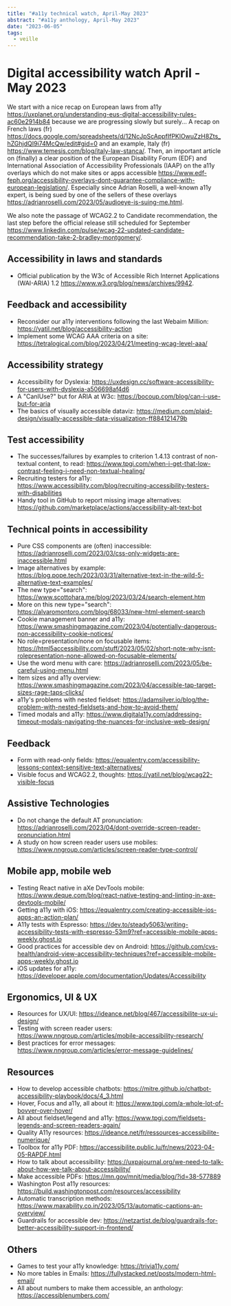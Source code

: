 ```yaml
---
title: "#a11y technical watch, April-May 2023"
abstract: "#a11y anthology, April-May 2023"
date: "2023-06-05"
tags:
  - veille
---
```

# Digital accessibility watch April - May 2023

We start with a nice recap on European laws from a11y https://uxplanet.org/understanding-eus-digital-accessibility-rules-ac60e2914b84 because we are progressing slowly but surely... A recap on French laws (fr) https://docs.google.com/spreadsheets/d/12NcJpScAppfIfPKlOwuZzH8Zts_hZGhjdQI9i74McQw/edit#gid=0 and an example, Italy (fr)
https://www.temesis.com/blog/italy-law-stanca/.
Then, an important article on (finally) a clear position of the European Disability Forum (EDF) and International Association of Accessibility Professionals (IAAP) on the a11y overlays which do not make sites or apps accessible https://www.edf-feph.org/accessibility-overlays-dont-guarantee-compliance-with-european-legislation/. Especially since Adrian Roselli, a well-known a11y expert, is being sued by one of the sellers of these overlays
https://adrianroselli.com/2023/05/audioeye-is-suing-me.html.

We also note the passage of WCAG2.2 to Candidate recommendation, the last step before the official release still scheduled for September https://www.linkedin.com/pulse/wcag-22-updated-candidate-recommendation-take-2-bradley-montgomery/.

## Accessibility in laws and standards

-	Official publication by the W3c of Accessible Rich Internet Applications (WAI-ARIA) 1.2 https://www.w3.org/blog/news/archives/9942.

## Feedback and accessibility

- Reconsider our a11y interventions following the last Webaim Million: https://yatil.net/blog/accessibility-action
- Implement some WCAG AAA criteria on a site: https://tetralogical.com/blog/2023/04/21/meeting-wcag-level-aaa/

## Accessibility strategy

- Accessibility for Dyslexia: https://uxdesign.cc/software-accessibility-for-users-with-dyslexia-a506698af4d6
- A "CanIUse?" but for ARIA at W3c: https://bocoup.com/blog/can-i-use-but-for-aria
- The basics of visually accessible dataviz: https://medium.com/plaid-design/visually-accessible-data-visualization-ff884121479b

## Test accessibility

- The successes/failures by examples to criterion 1.4.13 contrast of non-textual content, to read: https://www.tpgi.com/when-i-get-that-low-contrast-feeling-i-need-non-textual-healing/
- Recruiting testers for a11y: https://www.accessibility.com/blog/recruiting-accessibility-testers-with-disabilities
- Handy tool in GitHub to report missing image alternatives: https://github.com/marketplace/actions/accessibility-alt-text-bot

## Technical points in accessibility

- Pure CSS components are (often) inaccessible: https://adrianroselli.com/2023/03/css-only-widgets-are-inaccessible.html
- Image alternatives by example: https://blog.pope.tech/2023/03/31/alternative-text-in-the-wild-5-alternative-text-examples/
- The new type="search": https://www.scottohara.me/blog/2023/03/24/search-element.htm
- More on this new type="search": https://alvaromontoro.com/blog/68033/new-html-element-search
- Cookie management banner and a11y: https://www.smashingmagazine.com/2023/04/potentially-dangerous-non-accessibility-cookie-notices/
- No role=presentation/none on focusable items: https://html5accessibility.com/stuff/2023/05/02/short-note-why-isnt-rolepresentation-none-allowed-on-focusable-elements/
- Use the word menu with care: https://adrianroselli.com/2023/05/be-careful-using-menu.html
- Item sizes and a11y overview: https://www.smashingmagazine.com/2023/04/accessible-tap-target-sizes-rage-taps-clicks/
- a11y's problems with nested fieldset: https://adamsilver.io/blog/the-problem-with-nested-fieldsets-and-how-to-avoid-them/
- Timed modals and a11y: https://www.digitala11y.com/addressing-timeout-modals-navigating-the-nuances-for-inclusive-web-design/

## Feedback

- Form with read-only fields: https://equalentry.com/accessibility-lessons-context-sensitive-text-alternatives/
- Visible focus and WCAG2.2, thoughts: https://yatil.net/blog/wcag22-visible-focus

## Assistive Technologies 

- Do not change the default AT pronunciation: https://adrianroselli.com/2023/04/dont-override-screen-reader-pronunciation.html
- A study on how screen reader users use mobiles: https://www.nngroup.com/articles/screen-reader-type-control/

## Mobile app, mobile web

- Testing React native in aXe DevTools mobile: https://www.deque.com/blog/react-native-testing-and-linting-in-axe-devtools-mobile/
- Getting a11y with iOS: https://equalentry.com/creating-accessible-ios-apps-an-action-plan/
- A11y tests with Espresso: https://dev.to/steady5063/writing-accessibility-tests-with-espresso-53m9?ref=accessible-mobile-apps-weekly.ghost.io
- Good practices for accessible dev on Android: https://github.com/cvs-health/android-view-accessibility-techniques?ref=accessible-mobile-apps-weekly.ghost.io
- iOS updates for a11y: https://developer.apple.com/documentation/Updates/Accessibility

## Ergonomics, UI & UX

- Resources for UX/UI: https://ideance.net/blog/467/accessibilite-ux-ui-design/
- Testing with screen reader users: https://www.nngroup.com/articles/mobile-accessibility-research/
- Best practices for error messages: https://www.nngroup.com/articles/error-message-guidelines/

## Resources

- How to develop accessible chatbots: https://mitre.github.io/chatbot-accessibility-playbook/docs/4_3.html
- Hover, Focus and a11y, all about it: https://www.tpgi.com/a-whole-lot-of-bovver-over-hover/
- All about fieldset/legend and a11y: https://www.tpgi.com/fieldsets-legends-and-screen-readers-again/
- Quality A11y resources: https://ideance.net/fr/ressources-accessibilite-numerique/
- Toolbox for a11y PDF: https://accessibilite.public.lu/fr/news/2023-04-05-RAPDF.html
- How to talk about accessibility: https://uxpajournal.org/we-need-to-talk-about-how-we-talk-about-accessibility/
- Make accessible PDFs: https://mn.gov/mnit/media/blog/?id=38-577889
- Washington Post a11y resources: https://build.washingtonpost.com/resources/accessibility
- Automatic transcription methods: https://www.maxability.co.in/2023/05/13/automatic-captions-an-overview/
- Guardrails for accessible dev: https://netzartist.de/blog/guardrails-for-better-accessibility-support-in-frontend/
## Others
- Games to test your a11y knowledge: https://trivia11y.com/
- No more tables in Emails: https://fullystacked.net/posts/modern-html-email/
- All about numbers to make them accessible, an anthology: https://accessiblenumbers.com/